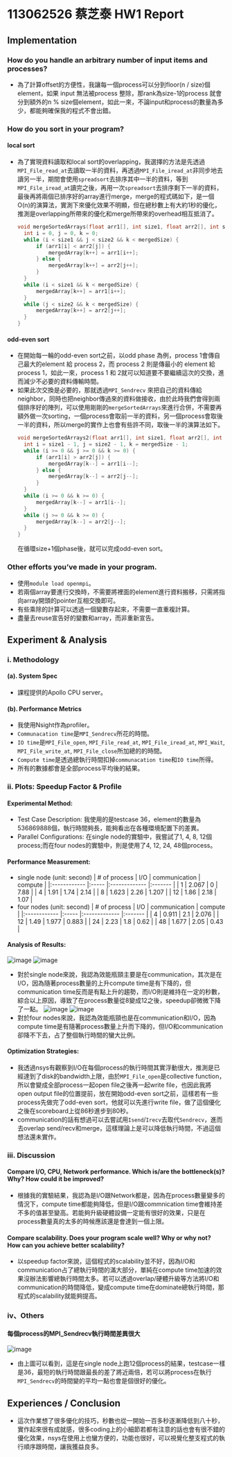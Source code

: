 # 113062526 蔡芝泰 HW1 Report 
## Implementation
### How do you handle an arbitrary number of input items and processes?
* 為了計算offset的方便性，我讓每一個process可以分到floor(n / size)個element，如果 input 無法被process 整除，那rank為size-1的process 就會分到額外的n % size個element，如此一來，不論input和process的數量為多少，都能夠確保我的程式不會出錯。 
### How do you sort in your program?
#### local sort
* 為了實現資料讀取和local sort的overlapping，我選擇的方法是先透過`MPI_File_read_at`去讀取一半的資料，再透過`MPI_File_iread_at`非同步地去讀另一半，期間會使用`spreadsort`去排序其中一半的資料，等到`MPI_File_iread_at`讀完之後，再用一次`spreadsort`去排序剩下一半的資料，最後再將兩個已排序好的array進行merge，merge的程式碼如下，是一個O(n)的演算法，實測下來優化效果不明顯，但在總秒數上有大約1秒的優化，推測是overlapping所帶來的優化和merge所帶來的overhead相互抵消了。
  ```cpp
  void mergeSortedArrays(float arr1[], int size1, float arr2[], int size2, float mergedArray[], int mergedSize) {
    int i = 0, j = 0, k = 0;
    while (i < size1 && j < size2 && k < mergedSize) {
        if (arr1[i] < arr2[j]) {
            mergedArray[k++] = arr1[i++];
        } else {
            mergedArray[k++] = arr2[j++];
        }
    }
    while (i < size1 && k < mergedSize) {
        mergedArray[k++] = arr1[i++];
    }
    while (j < size2 && k < mergedSize) {
        mergedArray[k++] = arr2[j++];
    }
  }
  ```

#### odd-even sort
* 在開始每一輪的odd-even sort之前，以odd phase 為例，process 1會傳自己最大的element 給 process 2，而 process 2 則是傳最小的 element 給process 1，如此一來，process 1 和 2就可以知道要不要繼續這次的交換，進而減少不必要的資料傳輸時間。
* 如果此次交換是必要的，那就透過`MPI_Sendrecv` 來把自己的資料傳給neighbor，同時也把neighbor傳過來的資料做接收，由於此時我們會得到兩個排序好的陣列，可以使用剛剛的`mergeSortedArrays`來進行合併，不需要再額外做一次sorting，一個process會取前一半的資料，另一個process會取後一半的資料，所以merge的實作上也會有些許不同，取後一半的演算法如下。
  ```cpp
  void mergeSortedArrays2(float arr1[], int size1, float arr2[], int size2, float mergedArray[], int mergedSize) {
    int i = size1 - 1, j = size2 - 1, k = mergedSize - 1;
    while (i >= 0 && j >= 0 && k >= 0) {
        if (arr1[i] > arr2[j]) {
            mergedArray[k--] = arr1[i--];
        } else {
            mergedArray[k--] = arr2[j--];
        }
    }
    while (i >= 0 && k >= 0) {
        mergedArray[k--] = arr1[i--];
    }
    while (j >= 0 && k >= 0) {
        mergedArray[k--] = arr2[j--];
    }
  }
  ```
  在循環size+1個phase後，就可以完成odd-even sort。
### Other efforts you’ve made in your program.
* 使用`module load openmpi`。
* 若兩個array要進行交換時，不需要將裡面的element進行資料搬移，只需將指向array開頭的pointer互相交換即可。
* 有些乘除的計算可以透過一個變數存起來，不需要一直重複計算。
* 盡量去reuse宣告好的變數和array，而非重新宣告。


## Experiment & Analysis
### i. Methodology
#### (a). System Spec
* 課程提供的Apollo CPU server。
#### (b). Performance Metrics
* 我使用Nsight作為profiler。
* `Communacation time`是`MPI_Sendrecv`所花的時間。
* `IO time`是`MPI_File_open`, `MPI_File_read_at`, `MPI_File_iread_at`, `MPI_Wait`, `MPI_File_write_at`, `MPI_File_close`所加總的的時間。
* `Compute time`是透過總執行時間扣掉`communacation time`和`IO time`所得。
* 所有的數據都會是全部process平均後的結果。
### ii. Plots: Speedup Factor & Profile
#### Experimental Method:
* Test Case Description: 我使用的是testcase 36，element的數量為536869888個，執行時間夠長，能夠看出在各種環境配置下的差異。
* Parallel Configurations: 在single node的實驗中，我嘗試了1, 4, 8, 12個process;而在four nodes的實驗中，則是使用了4, 12, 24, 48個process。
#### Performance Measurement:
* single node (unit: second)
  | # of process | I/O   | communication | compute |
  |:------------ |:----- |:------------- |:------- |
  | 1            | 2.067 | 0             | 7.88    |
  | 4            | 1.91  | 1.74          | 2.14    |
  | 8            | 1.623 | 2.26          | 1.207   |
  | 12           | 1.86  | 2.18          | 1.07    |
* four nodes (unit: second)
  | # of process | I/O   | communication | compute |
  |:------------ |:----- |:------------- |:------- |
  | 4            | 0.911 | 2.1           | 2.076   |
  | 12           | 1.49  | 1.977         | 0.883   |
  | 24           | 2.23  | 1.8           | 0.62    |
  | 48           | 1.677 | 2.05          | 0.43    |

#### Analysis of Results:
![image](https://hackmd.io/_uploads/BJ6PQgnxJe.png)
![image](https://hackmd.io/_uploads/B10YElngyl.png)
* 對於single node來說，我認為效能瓶頸主要是在communication，其次是在I/O，因為隨著process數量的上升compute time是有下降的，但communication time反而是有點上升的趨勢，而I/O則是維持在一定的秒數，綜合以上原因，導致了在process數量從8變成12之後，speedup卻微微下降了一點。
![image](https://hackmd.io/_uploads/B1JlMengkx.png)
![image](https://hackmd.io/_uploads/Bk5-Hx3eye.png)
* 對於four nodes來說，我認為效能瓶頸也是在communication和I/O，因為compute time是有隨著process數量上升而下降的，但I/O和communication卻降不下去，占了整個執行時間的蠻大比例。


#### Optimization Strategies:
* 我透過nsys有觀察到I/O在每個process的執行時間其實浮動很大，推測是已經達到了disk的bandwidth上限，由於`MPI_File_open`是collective function，所以會變成全部process一起open file之後再一起write file，也因此我將open output file的位置提前，放在開始odd-even sort之前，這樣若有一些process先做完了odd-even sort，他就可以先進行write file，做了這個優化之後在scoreboard上從86秒進步到80秒。
* communication的話有想過可以去嘗試用`Isend`/`Irecv`去取代`Sendrecv`，進而去overlap send/recv和merge，這樣理論上是可以降低執行時間，不過這個想法還未實作。

### iii. Discussion
#### Compare I/O, CPU, Network performance. Which is/are the bottleneck(s)? Why? How could it be improved?
* 根據我的實驗結果，我認為是I/O跟Network都是，因為在process數量變多的情況下，compute time都能夠降低，但是I/O跟commnication time會維持差不多的值甚至變高。若能夠升級硬體設備一定能有很好的效果，只是在process數量真的太多的時候應該還是會達到一個上限。
#### Compare scalability. Does your program scale well? Why or why not? How can you achieve better scalability?
* 以speedup factor來說，這個程式的scalability並不好，因為I/O和communication占了總執行時間的滿大部分，單純在compute time加速的效果沒辦法影響總執行時間太多。若可以透過overlap/硬體升級等方法將I/O和communication的時間降低，變成compute time在dominate總執行時間，那程式的scalability就能夠提高。

### iv、Others 
#### 每個process的MPI_Sendrecv執行時間差異很大
![image](https://hackmd.io/_uploads/Byy9XMpl1e.png)
* 由上圖可以看到，這是在single node上跑12個process的結果，testcase一樣是36，最短的執行時間跟最長的差了將近兩倍，若可以將process在執行`MPI_Sendrecv`的時間變的平均一點也會是個很好的優化。

## Experiences / Conclusion
* 這次作業想了很多優化的技巧，秒數也從一開始一百多秒逐漸降低到八十秒，實作起來很有成就感，很多coding上的小細節若都有注意的話也會有很不錯的優化效果，nsys在使用上也蠻方便的，功能也很好，可以視覺化整支程式的執行順序跟時間，讓我獲益良多。
